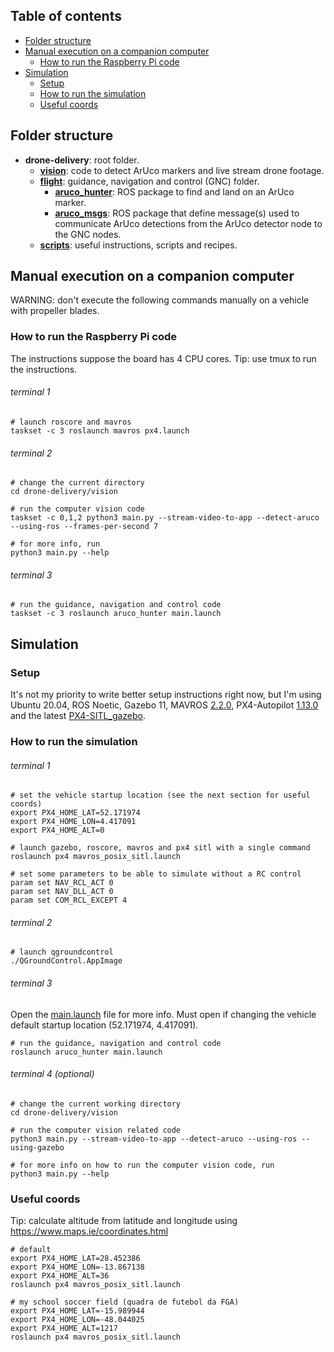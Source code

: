 ## Table of contents

- [Folder structure](#folder-structure)
- [Manual execution on a companion computer](#manual-execution-on-a-companion-computer)
  - [How to run the Raspberry Pi code](#how-to-run-the-raspberry-pi-code)
- [Simulation](#simulation)
  - [Setup](#setup)
  - [How to run the simulation](#how-to-run-the-simulation)
  - [Useful coords](#useful-coords)


## Folder structure

* **drone-delivery**: root folder.
  * **[vision](./vision)**: code to detect ArUco markers and live stream drone footage.
  * **[flight](./flight)**: guidance, navigation and control (GNC) folder.
    * **[aruco_hunter](./flight/aruco_hunter)**: ROS package to find and land on an ArUco marker.
    * **[aruco_msgs](./flight/aruco_msgs)**: ROS package that define message(s) used to communicate ArUco detections from the ArUco detector node to the GNC nodes.
  * **[scripts](./scripts)**: useful instructions, scripts and recipes.


## Manual execution on a companion computer
WARNING: don't execute the following commands manually on a vehicle with propeller blades.

### How to run the Raspberry Pi code
The instructions suppose the board has 4 CPU cores. Tip: use tmux to run the instructions.

###### terminal 1

```
# launch roscore and mavros
taskset -c 3 roslaunch mavros px4.launch
```

###### terminal 2

```
# change the current directory
cd drone-delivery/vision

# run the computer vision code
taskset -c 0,1,2 python3 main.py --stream-video-to-app --detect-aruco --using-ros --frames-per-second 7

# for more info, run
python3 main.py --help
```

###### terminal 3

```
# run the guidance, navigation and control code
taskset -c 3 roslaunch aruco_hunter main.launch
```

## Simulation

### Setup
It's not my priority to write better setup instructions right now, but I'm using Ubuntu 20.04, ROS Noetic, Gazebo 11, MAVROS [2.2.0](https://github.com/mavlink/mavros/tree/2.2.0), PX4-Autopilot [1.13.0](https://github.com/PX4/PX4-Autopilot/tree/v1.13.0) and the latest [PX4-SITL_gazebo](https://github.com/PX4/PX4-SITL_gazebo).


### How to run the simulation

###### terminal 1

```
# set the vehicle startup location (see the next section for useful coords)
export PX4_HOME_LAT=52.171974
export PX4_HOME_LON=4.417091
export PX4_HOME_ALT=0

# launch gazebo, roscore, mavros and px4 sitl with a single command
roslaunch px4 mavros_posix_sitl.launch

# set some parameters to be able to simulate without a RC control
param set NAV_RCL_ACT 0
param set NAV_DLL_ACT 0
param set COM_RCL_EXCEPT 4
```

###### terminal 2

```
# launch qgroundcontrol
./QGroundControl.AppImage
```

###### terminal 3
Open the [main.launch](/flight/aruco_hunter/launch/main.launch) file for more info. Must open if changing the vehicle default startup location (52.171974, 4.417091).
```
# run the guidance, navigation and control code
roslaunch aruco_hunter main.launch
```

###### terminal 4 (optional)

```
# change the current working directory
cd drone-delivery/vision

# run the computer vision related code
python3 main.py --stream-video-to-app --detect-aruco --using-ros --using-gazebo

# for more info on how to run the computer vision code, run
python3 main.py --help
```

### Useful coords
Tip: calculate altitude from latitude and longitude using https://www.maps.ie/coordinates.html

```
# default
export PX4_HOME_LAT=28.452386
export PX4_HOME_LON=-13.867138
export PX4_HOME_ALT=36
roslaunch px4 mavros_posix_sitl.launch

# my school soccer field (quadra de futebol da FGA)
export PX4_HOME_LAT=-15.989944
export PX4_HOME_LON=-48.044025
export PX4_HOME_ALT=1217
roslaunch px4 mavros_posix_sitl.launch
```
